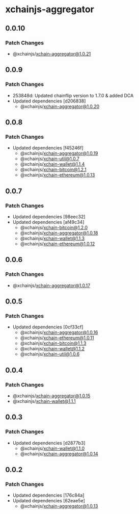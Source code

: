 # xchainjs-aggregator

## 0.0.10

### Patch Changes

- @xchainjs/xchain-aggregator@1.0.21

## 0.0.9

### Patch Changes

- 253848d: Updated chainflip version to 1.7.0 & added DCA
- Updated dependencies [d206838]
  - @xchainjs/xchain-aggregator@1.0.20

## 0.0.8

### Patch Changes

- Updated dependencies [f45246f]
  - @xchainjs/xchain-aggregator@1.0.19
  - @xchainjs/xchain-util@1.0.7
  - @xchainjs/xchain-wallet@1.1.4
  - @xchainjs/xchain-bitcoin@1.2.1
  - @xchainjs/xchain-ethereum@1.0.13

## 0.0.7

### Patch Changes

- Updated dependencies [98eec32]
- Updated dependencies [af49c34]
  - @xchainjs/xchain-bitcoin@1.2.0
  - @xchainjs/xchain-aggregator@1.0.18
  - @xchainjs/xchain-wallet@1.1.3
  - @xchainjs/xchain-ethereum@1.0.12

## 0.0.6

### Patch Changes

- @xchainjs/xchain-aggregator@1.0.17

## 0.0.5

### Patch Changes

- Updated dependencies [0cf33cf]
  - @xchainjs/xchain-aggregator@1.0.16
  - @xchainjs/xchain-ethereum@1.0.11
  - @xchainjs/xchain-bitcoin@1.1.3
  - @xchainjs/xchain-wallet@1.1.2
  - @xchainjs/xchain-util@1.0.6

## 0.0.4

### Patch Changes

- @xchainjs/xchain-aggregator@1.0.15
- @xchainjs/xchain-wallet@1.1.1

## 0.0.3

### Patch Changes

- Updated dependencies [d2877b3]
  - @xchainjs/xchain-wallet@1.1.0
  - @xchainjs/xchain-aggregator@1.0.14

## 0.0.2

### Patch Changes

- Updated dependencies [176c84a]
- Updated dependencies [62eae5e]
  - @xchainjs/xchain-aggregator@1.0.13
